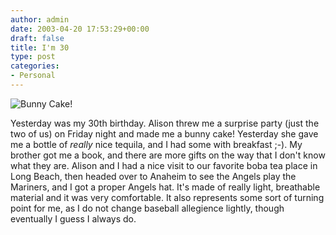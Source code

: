 ```yaml
---
author: admin
date: 2003-04-20 17:53:29+00:00
draft: false
title: I'm 30
type: post
categories:
- Personal
---
```


![Bunny Cake!](/wp-content/my_images/BunnyCake.jpg)

Yesterday was my 30th birthday. Alison threw me a surprise party (just the two of us) on Friday night and made me a bunny cake! Yesterday she gave me a bottle of _really_ nice tequila, and I had some with breakfast ;-). My brother got me a book, and there are more gifts on the way that I don't know what they are. Alison and I had a nice visit to our favorite boba tea place in Long Beach, then headed over to Anaheim to see the Angels play the Mariners, and I got a proper Angels hat. It's made of really light, breathable material and it was very comfortable. It also represents some sort of turning point for me, as I do not change baseball allegience lightly, though eventually I guess I always do.
